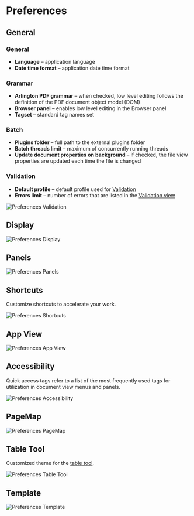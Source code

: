 # Preferences

## General

### General

- __Language__ – application language
- __Date time format__ – application date time format

### Grammar

- __Arlington PDF grammar__ – when checked, low level editing follows the definition of the PDF document object model (DOM)
- __Browser panel__ – enables low level editing in the Browser panel
- __Tagset__ – standard tag names set

### Batch

- __Plugins folder__ – full path to the external plugins folder
- __Batch threads limit__ – maximum of concurrently running threads
- __Update document properties on background__ – if checked, the file view properties are updated each time the file is changed

### Validation

- __Default profile__ – default profile used for [Validation](validation.md)
- __Errors limit__ – number of errors that are listed in the [Validation view](validation.md)

![Preferences Validation](../images/image-49.png)

## Display

![Preferences Display](../images/image-45.png)

## Panels

![Preferences Panels](../images/image-46.png)

## Shortcuts

Customize shortcuts to accelerate your work.

![Preferences Shortcuts](../images/image-47.png)

## App View

![Preferences App View](../images/image-48.png)

## Accessibility

Quick access tags refer to a list of the most frequently used tags for utilization in document view menus and panels.

![Preferences Accessibility](../images/image-32.png)

## PageMap

![Preferences PageMap](../images/image-33.png)

## Table Tool

Customized theme for the [table tool](table-tool.md).

![Preferences Table Tool](../images/image-35.png)

## Template

![Preferences Template](../images/image-68.png)
